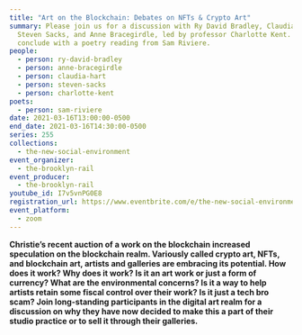 ```yaml
---
title: "Art on the Blockchain: Debates on NFTs & Crypto Art"
summary: Please join us for a discussion with Ry David Bradley, Claudia Hart,
  Steven Sacks, and Anne Bracegirdle, led by professor Charlotte Kent. We'll
  conclude with a poetry reading from Sam Riviere.
people:
  - person: ry-david-bradley
  - person: anne-bracegirdle
  - person: claudia-hart
  - person: steven-sacks
  - person: charlotte-kent
poets:
  - person: sam-riviere
date: 2021-03-16T13:00:00-0500
end_date: 2021-03-16T14:30:00-0500
series: 255
collections:
  - the-new-social-environment
event_organizer:
  - the-brooklyn-rail
event_producer:
  - the-brooklyn-rail
youtube_id: I7v5vnPG0E8
registration_url: https://www.eventbrite.com/e/the-new-social-environment-255-art-on-the-blockchain-nfts-crypto-art-tickets-145745842739
event_platform:
  - zoom
---
```


**Christie’s recent auction of a work on the blockchain increased speculation on the blockchain realm. Variously called crypto art, NFTs, and blockchain art, artists and galleries are embracing its potential. How does it work? Why does it work? Is it an art work or just a form of currency? What are the environmental concerns? Is it a way to help artists retain some fiscal control over their work? Is it just a tech bro scam? Join long-standing participants in the digital art realm for a discussion on why they have now decided to make this a part of their studio practice or to sell it through their galleries.**
